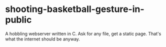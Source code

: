 shooting-basketball-gesture-in-public
=====================================
A hobbling webserver written in C. Ask for any file, get a static page. That's what the internet should be anyway.
